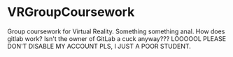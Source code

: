 # VRGroupCoursework
Group coursework for Virtual Reality.
Something something anal. How does gitlab work? Isn't the owner of GitLab a cuck anyway??? LOOOOOL PLEASE DON'T DISABLE MY ACCOUNT PLS, I JUST A POOR STUDENT.
